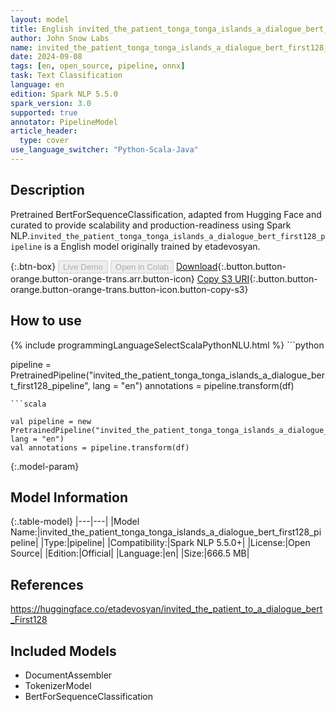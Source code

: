 ```yaml
---
layout: model
title: English invited_the_patient_tonga_tonga_islands_a_dialogue_bert_first128_pipeline pipeline BertForSequenceClassification from etadevosyan
author: John Snow Labs
name: invited_the_patient_tonga_tonga_islands_a_dialogue_bert_first128_pipeline
date: 2024-09-08
tags: [en, open_source, pipeline, onnx]
task: Text Classification
language: en
edition: Spark NLP 5.5.0
spark_version: 3.0
supported: true
annotator: PipelineModel
article_header:
  type: cover
use_language_switcher: "Python-Scala-Java"
---
```


## Description

Pretrained BertForSequenceClassification, adapted from Hugging Face and curated to provide scalability and production-readiness using Spark NLP.`invited_the_patient_tonga_tonga_islands_a_dialogue_bert_first128_pipeline` is a English model originally trained by etadevosyan.

{:.btn-box}
<button class="button button-orange" disabled>Live Demo</button>
<button class="button button-orange" disabled>Open in Colab</button>
[Download](https://s3.amazonaws.com/auxdata.johnsnowlabs.com/public/models/invited_the_patient_tonga_tonga_islands_a_dialogue_bert_first128_pipeline_en_5.5.0_3.0_1725768315389.zip){:.button.button-orange.button-orange-trans.arr.button-icon}
[Copy S3 URI](s3://auxdata.johnsnowlabs.com/public/models/invited_the_patient_tonga_tonga_islands_a_dialogue_bert_first128_pipeline_en_5.5.0_3.0_1725768315389.zip){:.button.button-orange.button-orange-trans.button-icon.button-copy-s3}

## How to use



<div class="tabs-box" markdown="1">
{% include programmingLanguageSelectScalaPythonNLU.html %}
```python

pipeline = PretrainedPipeline("invited_the_patient_tonga_tonga_islands_a_dialogue_bert_first128_pipeline", lang = "en")
annotations =  pipeline.transform(df)   

```
```scala

val pipeline = new PretrainedPipeline("invited_the_patient_tonga_tonga_islands_a_dialogue_bert_first128_pipeline", lang = "en")
val annotations = pipeline.transform(df)

```
</div>

{:.model-param}
## Model Information

{:.table-model}
|---|---|
|Model Name:|invited_the_patient_tonga_tonga_islands_a_dialogue_bert_first128_pipeline|
|Type:|pipeline|
|Compatibility:|Spark NLP 5.5.0+|
|License:|Open Source|
|Edition:|Official|
|Language:|en|
|Size:|666.5 MB|

## References

https://huggingface.co/etadevosyan/invited_the_patient_to_a_dialogue_bert_First128

## Included Models

- DocumentAssembler
- TokenizerModel
- BertForSequenceClassification